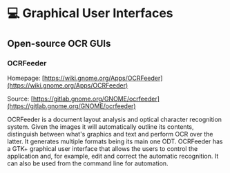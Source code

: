 # 💻 Graphical User Interfaces

## Open-source OCR GUIs

### OCRFeeder

Homepage: [https://wiki.gnome.org/Apps/OCRFeeder](https://wiki.gnome.org/Apps/OCRFeeder)

Source: [https://gitlab.gnome.org/GNOME/ocrfeeder](https://gitlab.gnome.org/GNOME/ocrfeeder)

OCRFeeder is a document layout analysis and optical character recognition system. Given the images it will automatically outline its contents, distinguish between what's graphics and text and perform OCR over the latter. It generates multiple formats being its main one ODT. OCRFeeder has a GTK+ graphical user interface that allows the users to control the application and, for example, edit and correct the automatic recognition. It can also be used from the command line for automation.